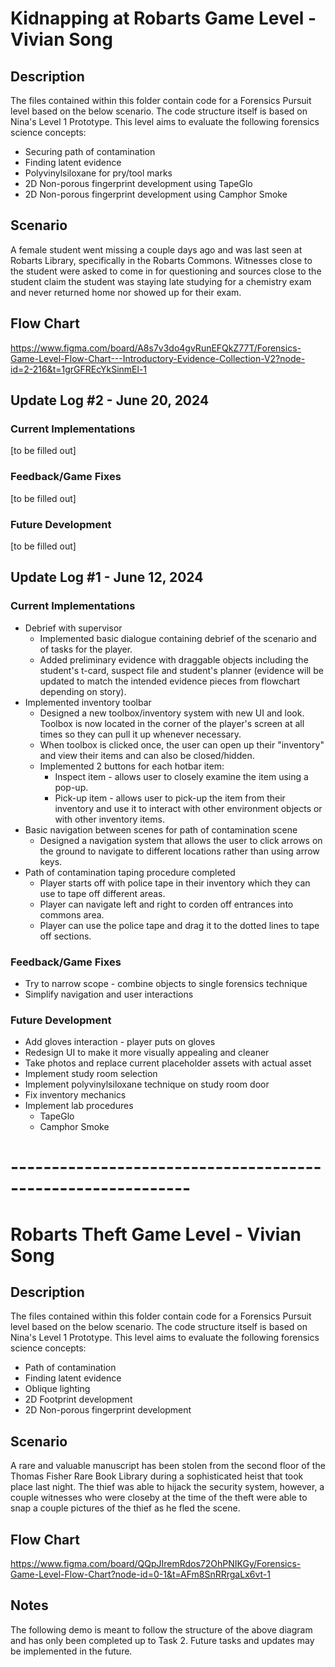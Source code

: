 # Kidnapping at Robarts Game Level - Vivian Song

## Description

The files contained within this folder contain code for a Forensics Pursuit level based on the below scenario. The code structure itself is based on Nina's Level 1 Prototype. This level aims to evaluate the following forensics science concepts:

* Securing path of contamination 
* Finding latent evidence 
* Polyvinylsiloxane for pry/tool marks
* 2D Non-porous fingerprint development using TapeGlo
* 2D Non-porous fingerprint development using Camphor Smoke

## Scenario
A female student went missing a couple days ago and was last seen at Robarts Library, specifically in the Robarts Commons. Witnesses close to the student were asked to come in for questioning and sources close to the student claim the student was staying late studying for a chemistry exam and never returned home nor showed up for their exam.

## Flow Chart

https://www.figma.com/board/A8s7v3do4gvRunEFQkZ77T/Forensics-Game-Level-Flow-Chart---Introductory-Evidence-Collection-V2?node-id=2-216&t=1grGFREcYkSinmEl-1

## Update Log #2 - June 20, 2024

### Current Implementations

[to be filled out]

### Feedback/Game Fixes

[to be filled out]

### Future Development

[to be filled out]

## Update Log #1 - June 12, 2024

### Current Implementations

- Debrief with supervisor
  - Implemented basic dialogue containing debrief of the scenario and of tasks for the player.
  - Added preliminary evidence with draggable objects including the student's t-card, suspect file and student's planner (evidence will be updated to match the intended evidence pieces from flowchart depending on story).
- Implemented inventory toolbar
  - Designed a new toolbox/inventory system with new UI and look. Toolbox is now located in the corner of the player's screen at all times so they can pull it up whenever necessary.
  - When toolbox is clicked once, the user can open up their "inventory" and view their items and can also be closed/hidden.
  - Implemented 2 buttons for each hotbar item:
    - Inspect item - allows user to closely examine the item using a pop-up.
    - Pick-up item - allows user to pick-up the item from their inventory and use it to interact with other environment objects or with other inventory items.
- Basic navigation between scenes for path of contamination scene
  - Designed a navigation system that allows the user to click arrows on the ground to navigate to different locations rather than using arrow keys. 
- Path of contamination taping procedure completed
  - Player starts off with police tape in their inventory which they can use to tape off different areas.
  - Player can navigate left and right to corden off entrances into commons area.
  - Player can use the police tape and drag it to the dotted lines to tape off sections.

### Feedback/Game Fixes

- Try to narrow scope - combine objects to single forensics technique
- Simplify navigation and user interactions

### Future Development

- Add gloves interaction - player puts on gloves
- Redesign UI to make it more visually appealing and cleaner
- Take photos and replace current placeholder assets with actual asset
- Implement study room selection 
- Implement polyvinylsiloxane technique on study room door
- Fix inventory mechanics
- Implement lab procedures
  - TapeGlo
  - Camphor Smoke 

# ------------------------------------------------------------

# Robarts Theft Game Level - Vivian Song

## Description

The files contained within this folder contain code for a Forensics Pursuit level based on the below scenario. The code structure itself is based on Nina's Level 1 Prototype. This level aims to evaluate the following forensics science concepts:

* Path of contamination 
* Finding latent evidence 
* Oblique lighting 
* 2D Footprint development  
* 2D Non-porous fingerprint development

## Scenario
A rare and valuable manuscript has been stolen from the second floor of the Thomas Fisher Rare Book Library during a sophisticated heist that took place last night. The thief was able to hijack the security system, however, a couple witnesses who were closeby at the time of the theft were able to snap a couple pictures of the thief as he fled the scene.

## Flow Chart

https://www.figma.com/board/QQpJIremRdos72OhPNIKGy/Forensics-Game-Level-Flow-Chart?node-id=0-1&t=AFm8SnRRrgaLx6vt-1

## Notes

The following demo is meant to follow the structure of the above diagram and has only been completed up to Task 2. Future tasks and updates may be implemented in the future.

